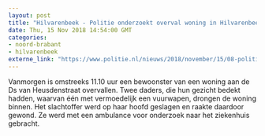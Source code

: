 ```yaml
---
layout: post
title: "Hilvarenbeek - Politie onderzoekt overval woning in Hilvarenbeek"
date: Thu, 15 Nov 2018 14:54:00 GMT
categories: 
- noord-brabant 
- hilvarenbeek 
externe_link: "https://www.politie.nl/nieuws/2018/november/15/08-politie-onderzoekt-overval-woning-in-hilvarenbeek.html"
---
```


Vanmorgen is  omstreeks 11.10 uur een bewoonster van een woning aan de Ds van Heusdenstraat overvallen.  Twee daders, die hun gezicht bedekt hadden, waarvan één met vermoedelijk een vuurwapen, drongen de woning binnen. Het slachtoffer werd op haar hoofd geslagen en raakte daardoor gewond. Ze werd met een ambulance voor onderzoek naar het ziekenhuis gebracht.
